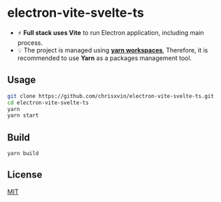 # electron-vite-svelte-ts

- ⚡ **Full stack uses Vite** to run Electron application, including main process.
- 💡 The project is managed using **[yarn workspaces](https://classic.yarnpkg.com/en/docs/workspaces/)**, Therefore, it is recommended to use **Yarn** as a packages management tool.

## Usage

```bash
git clone https://github.com/chrisxvin/electron-vite-svelte-ts.git
cd electron-vite-svelte-ts
yarn
yarn start
```

## Build

```base
yarn build
```

## License

[MIT](License)
